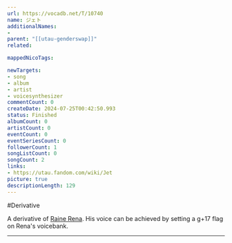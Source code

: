 ```yaml
---
url: https://vocadb.net/T/10740
name: ジェト
additionalNames: 
- 
parent: "[[utau-genderswap]]"
related:

mappedNicoTags:

newTargets:
- song
- album
- artist
- voicesynthesizer
commentCount: 0
createDate: 2024-07-25T00:42:50.993
status: Finished
albumCount: 0
artistCount: 0
eventCount: 0
eventSeriesCount: 0
followerCount: 1
songListCount: 0
songCount: 2
links: 
- https://utau.fandom.com/wiki/Jet
picture: true
descriptionLength: 129
---
```


#Derivative

A derivative of [Raine Rena](https://vocadb.net/Ar/23660). His voice can be achieved by setting a  g+17 flag on Rena's voicebank.

---

